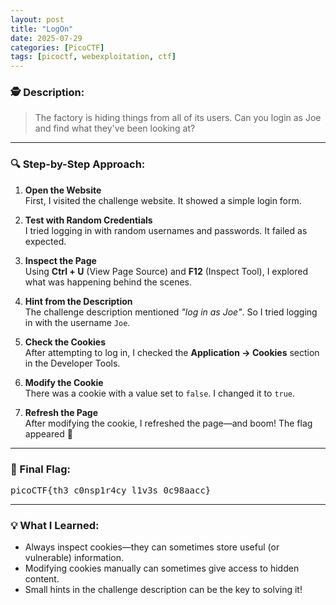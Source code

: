 ```yaml
---
layout: post
title: "LogOn"
date: 2025-07-29
categories: [PicoCTF]
tags: [picoctf, webexploitation, ctf]
---
```


### 🕵️  Description:

> The factory is hiding things from all of its users. Can you login as Joe and find what they've been looking at?

---

### 🔍 Step-by-Step Approach:

1. **Open the Website**  
   First, I visited the challenge website. It showed a simple login form.

2. **Test with Random Credentials**  
   I tried logging in with random usernames and passwords. It failed as expected.

3. **Inspect the Page**  
   Using **Ctrl + U** (View Page Source) and **F12** (Inspect Tool), I explored what was happening behind the scenes.

4. **Hint from the Description**  
   The challenge description mentioned *"log in as Joe"*. So I tried logging in with the username `Joe`.

5. **Check the Cookies**  
   After attempting to log in, I checked the **Application → Cookies** section in the Developer Tools.

6. **Modify the Cookie**  
   There was a cookie with a value set to `false`. I changed it to `true`.

7. **Refresh the Page**  
   After modifying the cookie, I refreshed the page—and boom! The flag appeared 🎉

---

### 🏁 Final Flag:
<pre>picoCTF{th3_c0nsp1r4cy_l1v3s_0c98aacc}</pre>

---

### 💡 What I Learned:

- Always inspect cookies—they can sometimes store useful (or vulnerable) information.
- Modifying cookies manually can sometimes give access to hidden content.
- Small hints in the challenge description can be the key to solving it!
